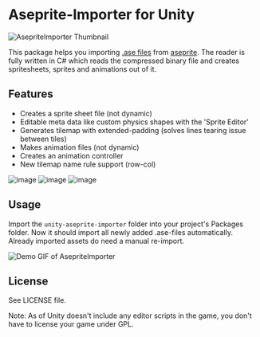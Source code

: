 # Aseprite-Importer for Unity
![AsepriteImporter Thumbnail](GitHub/AsepriteImporterUnity.png)

This package helps you importing [.ase files](https://github.com/aseprite/aseprite/blob/master/docs/ase-file-specs.md) from [aseprite](https://www.aseprite.org/). The reader is fully written in C# which reads the compressed binary file and creates spritesheets, sprites and animations out of it.

## Features
* Creates a sprite sheet file (not dynamic)
* Editable meta data like custom physics shapes with the 'Sprite Editor'
* Generates tilemap with extended-padding (solves lines tearing issue between tiles)
* Makes animation files (not dynamic)
* Creates an animation controller
* New tilemap name rule support (row-col)


![image](https://user-images.githubusercontent.com/22926212/100529665-2cb66480-322d-11eb-82fa-5729572a75d9.png)
![image](https://user-images.githubusercontent.com/22926212/100529680-57a0b880-322d-11eb-8e8a-e0b48ff0495b.png)
![image](https://user-images.githubusercontent.com/22926212/100529693-7e5eef00-322d-11eb-8d46-5c7e03e958ce.png)


## Usage
Import the ```unity-aseprite-importer``` folder into your project's Packages folder. Now it should import all newly added .ase-files automatically. Already imported assets do need a manual re-import.

![Demo GIF of AsepriteImporter](GitHub/aseprite-importer-demo.gif)


## License

See LICENSE file.

Note: As of Unity doesn't include any editor scripts in the game, you don't have to license your game under GPL.
